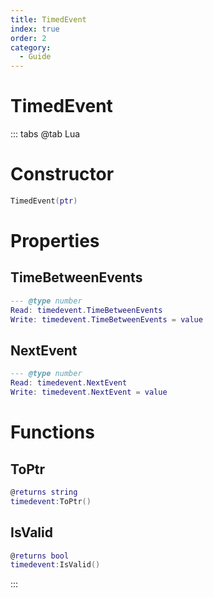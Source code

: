 ```yaml
---
title: TimedEvent
index: true
order: 2
category:
  - Guide
---
```


# TimedEvent

::: tabs
@tab Lua
# Constructor
```lua
TimedEvent(ptr)
```
# Properties
## TimeBetweenEvents 
```lua
--- @type number
Read: timedevent.TimeBetweenEvents
Write: timedevent.TimeBetweenEvents = value
```
## NextEvent 
```lua
--- @type number
Read: timedevent.NextEvent
Write: timedevent.NextEvent = value
```
# Functions
## ToPtr
```lua
@returns string
timedevent:ToPtr()
```
## IsValid
```lua
@returns bool
timedevent:IsValid()
```

:::